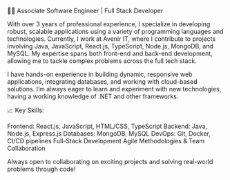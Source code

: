 👨‍💻 Associate Software Engineer | Full Stack Developer

With over 3 years of professional experience, I specialize in developing robust, scalable applications using a variety of programming languages and technologies. Currently, I work at Avenir IT, where I contribute to projects involving Java, JavaScript, React.js, TypeScript, Node.js, MongoDB, and MySQL. My expertise spans both front-end and back-end development, allowing me to tackle complex problems across the full tech stack.

I have hands-on experience in building dynamic, responsive web applications, integrating databases, and working with cloud-based solutions. I’m always eager to learn and experiment with new technologies, having a working knowledge of .NET and other frameworks.

📈 Key Skills:

Frontend: React.js, JavaScript, HTML/CSS, TypeScript
Backend: Java, Node.js, Express.js
Databases: MongoDB, MySQL
DevOps: Git, Docker, CI/CD pipelines
Full-Stack Development
Agile Methodologies & Team Collaboration


Always open to collaborating on exciting projects and solving real-world problems through code!
